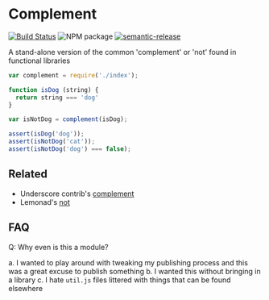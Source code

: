 Complement
====

[![Build Status](http://img.shields.io/travis/NickTomlin/node-complement/master.svg?style=flat)](https://travis-ci.org/NickTomlin/node-complement)
![NPM package](https://img.shields.io/npm/v/complement.svg)
[![semantic-release](https://img.shields.io/badge/%20%20%F0%9F%93%A6%F0%9F%9A%80-semantic--release-e10079.svg)](https://github.com/semantic-release/semantic-release)

A stand-alone version of the common 'complement' or 'not' found in functional libraries

```javascript
var complement = require('./index');

function isDog (string) {
  return string === 'dog'
}

var isNotDog = complement(isDog);

assert(isDog('dog'));
assert(isNotDog('cat'));
assert(isNotDog('dog') === false);
```

Related
---

- Underscore contrib's [complement](https://github.com/TheNodeILs/lodash-contrib/blob/master/common-js/_.function.combinators.js#L96)
- Lemonad's [not](https://github.com/fogus/lemonad/blob/master/lib/lemonad.js#L98)

FAQ
---

Q: Why even is this a module?

a. I wanted to play around with tweaking my publishing process and this was a great excuse to publish something
b. I wanted this without bringing in a library
c. I hate `util.js` files littered with things that can be found elsewhere
